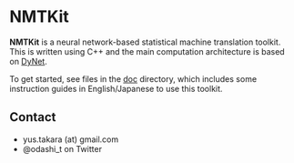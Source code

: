 NMTKit
======


**NMTKit** is a neural network-based statistical machine translation toolkit.
This is written using C++ and the main computation architecture is based on
[DyNet](https://github.com/clab/dynet).

To get started, see files in the
[doc](https://github.com/odashi/nmtkit/tree/master/doc) directory,
which includes some instruction guides in English/Japanese to use this toolkit.


Contact
-------

* yus.takara (at) gmail.com
* @odashi_t on Twitter
